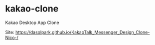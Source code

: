 # kakao-clone

Kakao Desktop App Clone

Site: https://dasolpark.github.io/KakaoTalk_Messenger_Design_Clone-Nico-/
